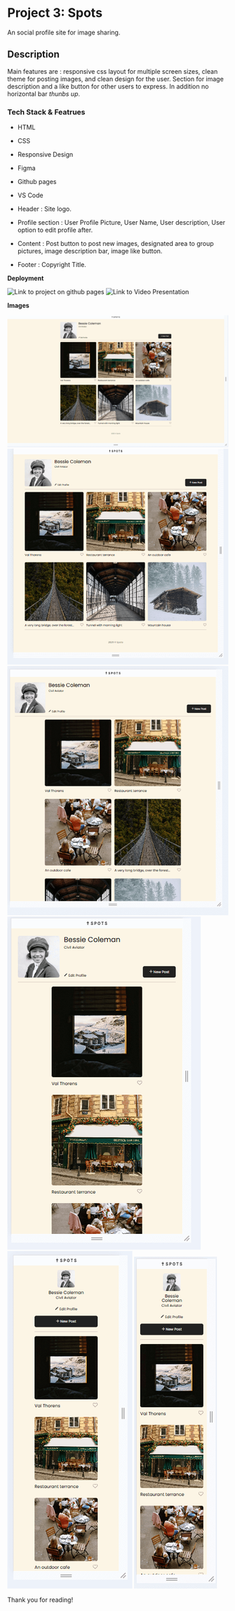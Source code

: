 # Project 3: Spots

An social profile site for image sharing.

## Description

Main features are : responsive css layout for multiple screen sizes, clean theme for posting images, and clean design for the user. Section for image description and a like button for other users to express. In addition no horizontal bar *thunbs up*.

### Tech Stack & Featrues

* HTML
* CSS
* Responsive Design
* Figma
* Github pages
* VS Code

* Header : Site logo.
* Profile section : User Profile Picture, User Name, User description, User option to edit profile after. 
* Content : Post button to post new images, designated area to group pictures, image description bar, image like button. 
* Footer : Copyright Title.
  
**Deployment**  
  
![Link to project on github pages](https://richardthienduong.github.io/se_project_spots/)
![Link to Video Presentation](https://drive.google.com/file/d/1jDHrJG-Hlok4Z-BTEOfH0FVjEuwILPOm/view?usp=sharing)
  
**Images**  
  
![2500px view](./images/sprint_3_width_2500.PNG)
![1440px view](./images/sprint_3_width_1440.PNG)
![1280px view](./images/sprint_3_width_1280.PNG)
![780px view](./images/sprint_3_width_780.PNG)
![480px view](./images/sprint_3_width_480.PNG)
![320px view](./images/sprint_3_width_320.PNG)
  
Thank you for reading! 
